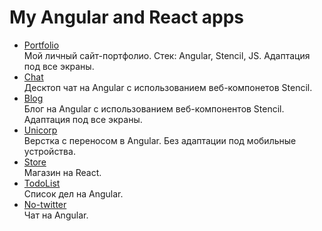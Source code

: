 <h1>My Angular and React apps</h1>

<ul>	
	<li><a href="https://almalib.github.io/ng-promo/">Portfolio</a></li>Мой личный сайт-портфолио. Стек: Angular, Stencil, JS. Адаптация под все экраны.
	<li><a href="https://almalib.github.io/ng-chat/">Chat</a></li>Десктоп чат на Angular с использованием веб-компонетов Stencil.
	<li><a href="https://almalib.github.io/angular-app/">Blog</a></li>Блог на Angular с использованием веб-компонентов Stencil. Адаптация под все экраны.
	<li><a href="https://almalib.github.io/unicorp/">Unicorp</a></li>Верстка с переносом в Angular. Без адаптации под мобильные устройства.
	<li><a href="https://almalib.github.io/store/">Store</a></li>Магазин на React.
	<li><a href="https://almalib.github.io/todoList/">TodoList</a></li>Список дел на Angular.
	<li><a href="https://almalib.github.io/no-twitter/">No-twitter</a></li>Чат на Angular.
</ul>
    

